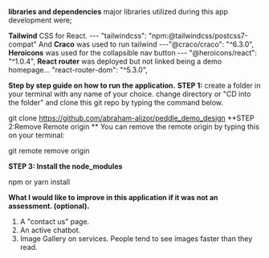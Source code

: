 **libraries and dependencies**
major libraries utilized during this app development were;

**Tailwind** CSS for React. ---  "tailwindcss": "npm:@tailwindcss/postcss7-compat"
And **Craco** was used to run tailwind ---"@craco/craco": "^6.3.0",
**Heroicons** was used for the collapsible nav button --- "@heroicons/react": "^1.0.4",
**React router** was deployed but not linked being a demo homepage... "react-router-dom": "^5.3.0",


**Step by step guide on how to run the application.**
**STEP 1:**
create a folder in your terminal with any name of your choice.
change directory or "CD into the folder" and clone this git repo by typing the command below.

git clone https://github.com/abraham-alizor/peddle_demo_design
**STEP 2:Remove Remote origin **
You can remove the remote origin by typing this on your terminal:

git remote remove origin

**STEP 3: Install the node_modules**

npm or yarn install


**What I would like to improve in this application if it was not an assessment. (optional).**
1. A "contact us" page.
2. An active chatbot.
3. Image Gallery on services. People tend to see images faster than they read.


 
